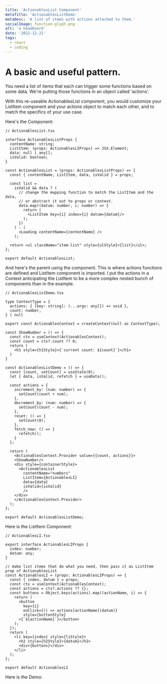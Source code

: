 ```yaml
---
title: 'ActionablesList Component'
metaTitle: 'ActionablesListDemo'
metaDesc: 'A list of items with actions attached to them.'
socialImage: function-glyph.png
alt: 'a headboard'
date: '2022-12-22'
tags:
  - react
  - coding
---
```

# A basic and useful pattern.

You need a list of items that each can trigger some functions based on some data.  We're putting those functions in an object called 'actions'.

With this re-useable ActionablesList component, you would customize your ListItem component and your actions object to match each other, and to match the specifics of your use case.

Here's the Component:

```
// ActionablesList.tsx

interface ActionablesListProps {
  contentName: string;
  ListItem: (props: ActionablesLIProps) => JSX.Element;
  data: null | any[];
  isValid: boolean;
}

const ActionablesList = (props: ActionablesListProps) => {
  const { contentName, ListItem, data, isValid } = props;

  const list =
    isValid && data ? (
      // change the mapping function to match the ListItem and the data,
      // or abstract it out to props or context.
      data.map((datum: number, i: number) => {
        return (
          <ListItem key={i} index={i} datum={datum}/>
        );
      })
    ) : (
      <Loading contentName={contentName} />
    );

  return <ul className="item-list" style={ulStyle}>{list}</ul>;
};

export default ActionablesList;
```

And here's the parent using the component.  This is where actions functions are defined and ListItem component is imported.  I put the actions in a Context anticipating the ListItem to be a more complex nested bunch of components than in the example.

```
// ActionablesListDemo.tsx

type ContextType = {
  actions: { [key: string]: (...args: any[]) => void },
  count: number,
} | null

export const ActionablesContext = createContext(null as ContextType);

const ShowNumber = () => {
  const ctx = useContext(ActionablesContext);
  const count = ctx?.count ?? 0;
  return (
    <h1 style={h1Style}>{`current count: ${count}`}</h1>
  )
}

const ActionablesListDemo = () => {
  const [count, setCount] = useState(0);
  let { data, isValid, refetch } = useData();

  const actions = {
    increment_by: (num: number) => {
      setCount(count + num);
    },
    decrement_by: (num: number) => {
      setCount(count - num);
    },
    reset: () => {
      setCount(0);
    },
    fetch_new: () => {
      refetch();
    }
  };

  return (
    <ActionablesContext.Provider value={{count, actions}}>
    <ShowNumber/>
    <div style={containerStyle}>
      <ActionablesList
        contentName="numbers"
        ListItem={ActionablesLI}
        data={data}
        isValid={isValid}
        />
    </div>
    </ActionablesContext.Provider>
  );
};

export default ActionablesListDemo;
```

Here is the ListItem Component:

```
// ActionablesLI.tsx

export interface ActionablesLIProps {
  index: number;
  datum: any;
}

// make list items that do what you need, then pass it as ListItem prop of ActionablesList
const ActionablesLI = (props: ActionablesLIProps) => {
  const { index, datum } = props;
  const ctx = useContext(ActionablesContext);
  const actions = ctx?.actions ?? {};
  const buttons = Object.keys(actions).map((actionName, i) => {
    return (
      <button
        key={i}
        onClick={() => actions[actionName](datum)}
        style={buttonStyle}
      >{`${actionName}`}</button>
    );
  });
  return (
    <li key={index} style={liStyle}>
      <h2 style={h2Style}>{datum}</h2>
      <div>{buttons}</div>
    </li>
  );
};

export default ActionablesLI
```

Here is the Demo:
